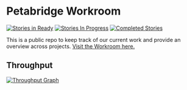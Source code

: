 # Petabridge Workroom

[![Stories in Ready](https://badge.waffle.io/petabridge/workroom.svg?label=ready&title=Ready)](http://waffle.io/petabridge/workroom)
[![Stories In Progress](https://badge.waffle.io/petabridge/workroom.svg?label=In%20Progress&title=In%20Progress)](http://waffle.io/petabridge/workroom)
[![Completed Stories](https://badge.waffle.io/petabridge/workroom.svg?label=Done&title=Done)](http://waffle.io/petabridge/workroom)

This is a public repo to keep track of our current work and provide an overview across projects. [Visit the Workroom here.](https://waffle.io/petabridge/workroom)

## Throughput
[![Throughput Graph](https://graphs.waffle.io/petabridge/workroom/throughput.svg)](https://waffle.io/petabridge/workroom/metrics)
